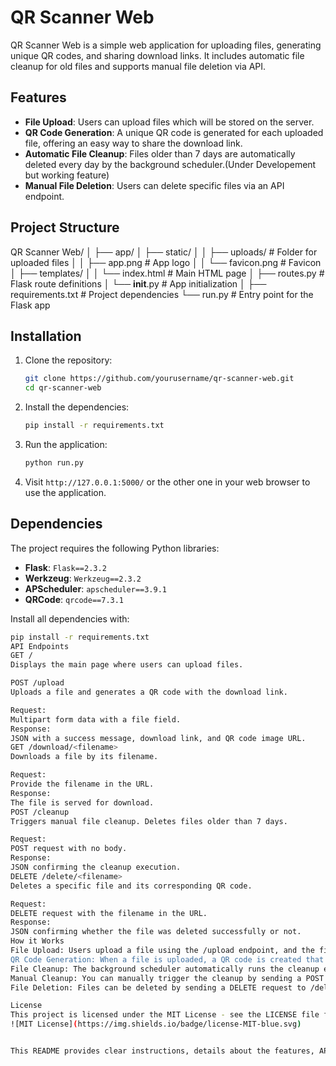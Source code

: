 # QR Scanner Web

QR Scanner Web is a simple web application for uploading files, generating unique QR codes, and sharing download links. It includes automatic file cleanup for old files and supports manual file deletion via API.

## Features

- **File Upload**: Users can upload files which will be stored on the server.
- **QR Code Generation**: A unique QR code is generated for each uploaded file, offering an easy way to share the download link.
- **Automatic File Cleanup**: Files older than 7 days are automatically deleted every day by the background scheduler.(Under Developement but working feature)
- **Manual File Deletion**: Users can delete specific files via an API endpoint.

## Project Structure

QR Scanner Web/
│
├── app/
│   ├── static/
│   │   ├── uploads/           # Folder for uploaded files
│   │   ├── app.png            # App logo
│   │   └── favicon.png        # Favicon
│   ├── templates/
│   │   └── index.html         # Main HTML page
│   ├── routes.py              # Flask route definitions
│   └── __init__.py            # App initialization
│
├── requirements.txt           # Project dependencies
└── run.py                     # Entry point for the Flask app


## Installation

1. Clone the repository:
    ```bash
    git clone https://github.com/yourusername/qr-scanner-web.git
    cd qr-scanner-web
    ```

2. Install the dependencies:
    ```bash
    pip install -r requirements.txt
    ```

3. Run the application:
    ```bash
    python run.py
    ```

4. Visit `http://127.0.0.1:5000/` or the other one in your web browser to use the application.

## Dependencies

The project requires the following Python libraries:

- **Flask**: `Flask==2.3.2`
- **Werkzeug**: `Werkzeug==2.3.2`
- **APScheduler**: `apscheduler==3.9.1`
- **QRCode**: `qrcode==7.3.1`

Install all dependencies with:
```bash
pip install -r requirements.txt
API Endpoints
GET /
Displays the main page where users can upload files.

POST /upload
Uploads a file and generates a QR code with the download link.

Request:
Multipart form data with a file field.
Response:
JSON with a success message, download link, and QR code image URL.
GET /download/<filename>
Downloads a file by its filename.

Request:
Provide the filename in the URL.
Response:
The file is served for download.
POST /cleanup
Triggers manual file cleanup. Deletes files older than 7 days.

Request:
POST request with no body.
Response:
JSON confirming the cleanup execution.
DELETE /delete/<filename>
Deletes a specific file and its corresponding QR code.

Request:
DELETE request with the filename in the URL.
Response:
JSON confirming whether the file was deleted successfully or not.
How it Works
File Upload: Users upload a file using the /upload endpoint, and the file is saved to the static/uploads directory. A unique QR code is generated for the file's download link.
QR Code Generation: When a file is uploaded, a QR code is created that links to the file's download URL.
File Cleanup: The background scheduler automatically runs the cleanup every day, deleting files older than 7 days.
Manual Cleanup: You can manually trigger the cleanup by sending a POST request to /cleanup.
File Deletion: Files can be deleted by sending a DELETE request to /delete/<filename>.

License
This project is licensed under the MIT License - see the LICENSE file for details.
![MIT License](https://img.shields.io/badge/license-MIT-blue.svg)


This README provides clear instructions, details about the features, API endpoints, and setup fo
